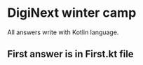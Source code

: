 # DigiNext winter camp
All answers write with Kotlin language.

## First answer is in First.kt file
